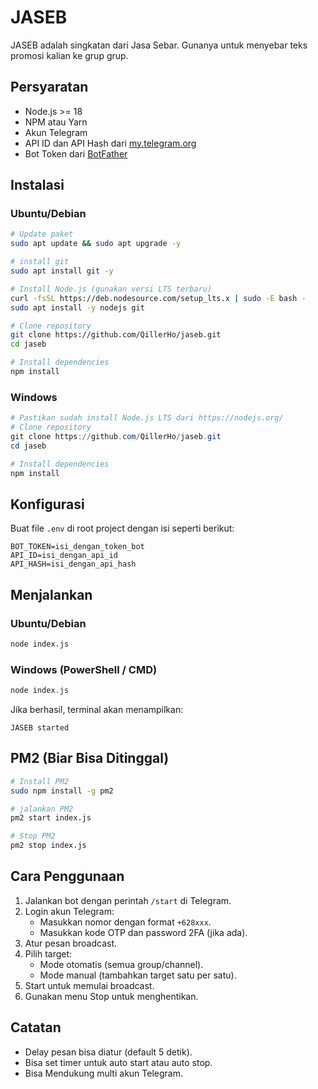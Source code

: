 # JASEB

JASEB adalah singkatan dari Jasa Sebar. Gunanya untuk menyebar teks promosi kalian ke grup grup. 

## Persyaratan

- Node.js >= 18
- NPM atau Yarn
- Akun Telegram
- API ID dan API Hash dari [my.telegram.org](https://my.telegram.org/apps)
- Bot Token dari [BotFather](https://t.me/BotFather)

## Instalasi

### Ubuntu/Debian

```bash
# Update paket
sudo apt update && sudo apt upgrade -y

# install git
sudo apt install git -y

# Install Node.js (gunakan versi LTS terbaru)
curl -fsSL https://deb.nodesource.com/setup_lts.x | sudo -E bash -
sudo apt install -y nodejs git

# Clone repository
git clone https://github.com/QillerHo/jaseb.git
cd jaseb

# Install dependencies
npm install
```

### Windows

```powershell
# Pastikan sudah install Node.js LTS dari https://nodejs.org/
# Clone repository
git clone https://github.com/QillerHo/jaseb.git
cd jaseb

# Install dependencies
npm install
```

## Konfigurasi

Buat file `.env` di root project dengan isi seperti berikut:

```env
BOT_TOKEN=isi_dengan_token_bot
API_ID=isi_dengan_api_id
API_HASH=isi_dengan_api_hash
```

## Menjalankan

### Ubuntu/Debian

```bash
node index.js
```

### Windows (PowerShell / CMD)

```powershell
node index.js
```

Jika berhasil, terminal akan menampilkan:

```
JASEB started
```

## PM2 (Biar Bisa Ditinggal)
```bash
# Install PM2
sudo npm install -g pm2

# jalankan PM2
pm2 start index.js

# Stop PM2
pm2 stop index.js
```

## Cara Penggunaan

1. Jalankan bot dengan perintah `/start` di Telegram.
2. Login akun Telegram:
   - Masukkan nomor dengan format `+628xxx`.
   - Masukkan kode OTP dan password 2FA (jika ada).
3. Atur pesan broadcast.
4. Pilih target:
   - Mode otomatis (semua group/channel).
   - Mode manual (tambahkan target satu per satu).
5. Start untuk memulai broadcast.
6. Gunakan menu Stop untuk menghentikan.

## Catatan

- Delay pesan bisa diatur (default 5 detik).
- Bisa set timer untuk auto start atau auto stop.
- Bisa Mendukung multi akun Telegram.
